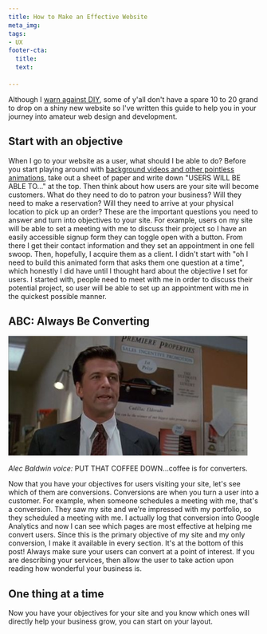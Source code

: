 ```yaml
---
title: How to Make an Effective Website
meta_img: 
tags:
- UX
footer-cta:
  title: 
  text: 

---
```

Although I [warn against DIY](https://edcupaioli.com/blog/di-why-5-reasons-to-get-a-custom-website-for-your-business/), some of y'all don't have a spare 10 to 20 grand to drop on a shiny new website so I've written this guide to help you in your journey into amateur web design and development.

## Start with an objective

When I go to your website as a user, what should I be able to do? Before you start playing around with [background videos and other pointless animations](https://edcupaioli.com/blog/8-ux-trends-that-need-to-go/), take out a sheet of paper and write down "USERS WILL BE ABLE TO…" at the top. Then think about how users are your site will become customers. What do they need to do to patron your business? Will they need to make a reservation? Will they need to arrive at your physical location to pick up an order? These are the important questions you need to answer and turn into objectives to your site. For example, users on my site will be able to set a meeting with me to discuss their project so I have an easily accessible signup form they can toggle open with a button. From there I get their contact information and they set an appointment in one fell swoop. Then, hopefully, I acquire them as a client. I didn't start with "oh I need to build this animated form that asks them one question at a time", which honestly I did have until I thought hard about the objective I set for users. I started with, people need to meet with me in order to discuss their potential project, so user will be able to set up an appointment with me in the quickest possible manner.

## ABC: Always Be Converting

![Alec Baldwin in a suit yelling at Jack Lemon in the classic film Glengarry Glenross](/images/gggr-20cars-20-20eldorado-202.jpg)

*Alec Baldwin voice:* PUT THAT COFFEE DOWN…coffee is for converters.

Now that you have your objectives for users visiting your site, let's see which of them are conversions. Conversions are when you turn a user into a customer. For example, when someone schedules a meeting with me, that's a conversion. They saw my site and we're impressed with my portfolio, so they scheduled a meeting with me. I actually log that conversion into Google Analytics and now I can see which pages are most effective at helping me convert users. Since this is the primary objective of my site and my only conversion, I make it available in every section. It's at the bottom of this post\! Always make sure your users can convert at a point of interest. If you are describing your services, then allow the user to take action upon reading how wonderful your business is.

## One thing at a time

Now you have your objectives for your site and you know which ones will directly help your business grow, you can start on your layout.